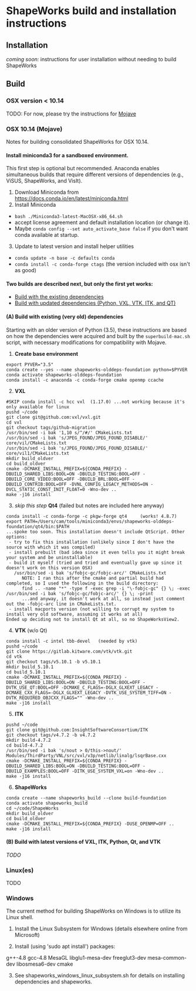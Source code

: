 # ShapeWorks build and installation instructions

## Installation

_coming soon:_ instructions for user installation without needing to build ShapeWorks

## Build

### OSX version < 10.14

TODO: For now, please try the instructions for [Mojave](#build-mojave)

<a id="user-content-build-mojave"></a>
### OSX 10.14 (Mojave)

Notes for building consolidated ShapeWorks for OSX 10.14.

#### Install miniconda3 for a sandboxed environment.

This first step is optional but recommended. Anaconda enables simultaneous builds that require different versions of dependencies (e.g., ViSUS, ShapeWorks, and VisIt).

1. Download Miniconda from https://docs.conda.io/en/latest/miniconda.html
2. Install Miniconda
 - `bash ./Miniconda3-latest-MacOSX-x86_64.sh`  
 - accept license agreement and default installation location (or change it).
 - Maybe `conda config --set auto_activate_base false` if you don't want conda available at startup.
3. Update to latest version and install helper utilities
 - `conda update -n base -c defaults conda`
 - `conda install -c conda-forge ctags` (the version included with osx isn't as good)

#### Two builds are described next, but only the first yet works:
- [Build with the existing dependencies](#build-mojave-existing)  
- [Build with updated dependencies (Python, VXL, VTK, ITK, and QT)](#build-mojave-updated)

<a id="user-content-build-mojave-existing"></a>
#### (A) Build with existing (very old) dependencies

Starting with an older version of Python (3.5), these instructions are based on how the dependencies were acquired and built by the `superbuild-mac.sh` script, with necessary modifications for compatibility with Mojave.

1. **Create base environment**
 ```
 export PYVER="3.5"
 conda create --yes --name shapeworks-olddeps-foundation python=$PYVER
 conda activate shapeworks-olddeps-foundation
 conda install -c anaconda -c conda-forge cmake openmp ccache
 ```

2. **VXL**
 ```
 #SKIP conda install -c hcc vxl  (1.17.0) ...not working because it's only available for linux
 pushd ~/code
 git clone git@github.com:vxl/vxl.git
 cd vxl
 git checkout tags/github-migration
 /usr/bin/sed -i bak '1,10 s/^/#/' CMakeLists.txt
 /usr/bin/sed -i bak 's/JPEG_FOUND/JPEG_FOUND_DISABLE/' core/vil/CMakeLists.txt
 /usr/bin/sed -i bak 's/JPEG_FOUND/JPEG_FOUND_DISABLE/' core/vil1/CMakeLists.txt
 mkdir build_oldver
 cd build_oldver
 cmake -DCMAKE_INSTALL_PREFIX=${CONDA_PREFIX} -DBUILD_SHARED_LIBS:BOOL=ON -DBUILD_TESTING:BOOL=OFF -DBUILD_CORE_VIDEO:BOOL=OFF -DBUILD_BRL:BOOL=OFF -DBUILD_CONTRIB:BOOL=OFF -DVNL_CONFIG_LEGACY_METHODS=ON -DVCL_STATIC_CONST_INIT_FLOAT=0 -Wno-dev ..
 make -j16 install
 ```
 
3. _skip this step_ **Qt4** (failed but notes are included here anyway)
 ```
 conda install -c conda-forge -c pkgw-forge qt4     (works! 4.8.7)
 export PATH=/Users/cam/tools/miniconda3/envs/shapeworks-olddeps-foundation/qt4/bin:$PATH
 ...spoke too soon. This installation doesn't include QtScript. Other options:
  - try to fix this installation (unlikely since I don't have the source with which it was compiled)
  - install prebuilt (bad idea since it even tells you it might break your system and be uninstallable)
  - build it myself (tried and tried and eventually gave up since it doesn't work on this version OSX)
    /usr/bin/sed -i bak 's/fobjc-gc/fobjc-arc/' CMakeLists.txt
       NOTE: I ran this after the cmake and partial build had completed, so I used the following in the build directory:
       find .. -name "*" -type f -exec grep -i "\-fobjc-gc" {} \; -exec /usr/bin/sed -i bak 's/fobjc-gc/fobjc-arc/' {} \; -print
       ...and anyway, it doesn't work at all, so instead just comment out the -fobjc-arc line in CMakeLists.txt.
  - install macports version (not willing to corrupt my system to install very old software, assuming it works at all)
 Ended up deciding not to install Qt at all, so no ShapeWorksView2.
 ```
 
4. **VTK** (w/o Qt)
 ```
 conda install -c intel tbb-devel   (needed by vtk)
 pushd ~/code
 git clone https://gitlab.kitware.com/vtk/vtk.git
 cd vtk
 git checkout tags/v5.10.1 -b v5.10.1
 mkdir build_5.10.1
 cd build_5.10.1
 cmake -DCMAKE_INSTALL_PREFIX=${CONDA_PREFIX} -DBUILD_SHARED_LIBS:BOOL=ON -DBUILD_TESTING:BOOL=OFF -DVTK_USE_QT:BOOL=OFF -DCMAKE_C_FLAGS=-DGLX_GLXEXT_LEGACY -DCMAKE_CXX_FLAGS=-DGLX_GLXEXT_LEGACY -DVTK_USE_SYSTEM_TIFF=ON -DVTK_REQUIRED_OBJCXX_FLAGS="" -Wno-dev ..
 make -j16 install
 ```
 
5. **ITK**
 ```
 pushd ~/code
 git clone git@github.com:InsightSoftwareConsortium/ITK
 git checkout tags/v4.7.2 -b v4.7.2
 mkdir build-4.7.2
 cd build-4.7.2
 /usr/bin/sed -i bak 's/nout > 0/this->nout/' Modules/ThirdParty/VNL/src/vxl/v3p/netlib/linalg/lsqrBase.cxx
 cmake -DCMAKE_INSTALL_PREFIX=${CONDA_PREFIX} -DBUILD_SHARED_LIBS:BOOL=ON -DBUILD_TESTING:BOOL=OFF -DBUILD_EXAMPLES:BOOL=OFF -DITK_USE_SYSTEM_VXL=on -Wno-dev ..
 make -j16 install
 ```
 
6. **ShapeWorks**
 ```
 conda create --name shapeworks_build --clone build-foundation
 conda activate shapeworks_build
 cd ~/code/ShapeWorks
 mkdir build_oldver
 cd build_oldver
 cmake -DCMAKE_INSTALL_PREFIX=${CONDA_PREFIX} -DUSE_OPENMP=OFF ..
 make -j16 install
 ```

<a id="user-content-build-mojave-updated"></a>
#### (B) Build with latest versions of VXL, ITK, Python, Qt, and VTK

_TODO_

### Linux(es)

TODO

### Windows

The current method for building ShapeWorks on Windows is to utilize its Linux shell.

1. Install the Linux Subsystem for Windows (details elsewhere online from Microsoft)

2. Install (using 'sudo apt install') packages:

g++-4.8 gcc-4.8 MesaGL libglu1-mesa-dev freeglut3-dev mesa-common-dev libosmesa6-dev cmake

3. See shapeworks_windows_linux_subsystem.sh for details on installing dependencies and shapeworks.

